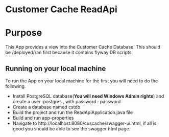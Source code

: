 # **Customer Cache ReadApi**
# **Purpose**
This App provides a view into the Customer Cache Database. This should be /deployed/ran first because it contains flyway DB scripts

## **Running on your local machine**
To run the App on your local machine for the first you will need to do the following. 

* Install PostgreSQL database(**You will need Windows Admin rights**) and create a user :postgres , with password : password
* Create a database named cstdb
* Build the project and run the ReadApiApplication.java file
* Build and run app-properties
* Navigate to http://localhost:8080/cuscache/swagger-ui.html, if all is good you should be able to see the swagger html page.